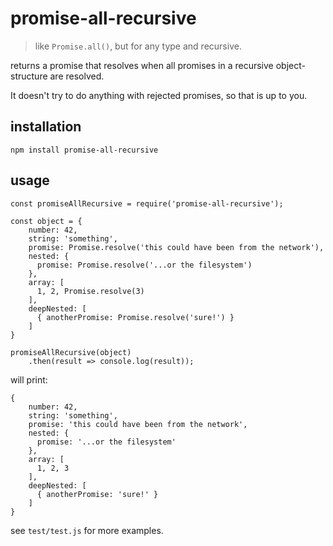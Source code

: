 # promise-all-recursive

> like `Promise.all()`, but for any type and recursive.

returns a promise that resolves when all promises in a recursive object-structure are resolved.

It doesn't try to do anything with rejected promises, so that is up to you.

## installation

    npm install promise-all-recursive

## usage

    const promiseAllRecursive = require('promise-all-recursive');

    const object = {
        number: 42,
        string: 'something',
        promise: Promise.resolve('this could have been from the network'),
        nested: {
          promise: Promise.resolve('...or the filesystem')
        },
        array: [
          1, 2, Promise.resolve(3)
        ],
        deepNested: [
          { anotherPromise: Promise.resolve('sure!') }
        ]
    }

    promiseAllRecursive(object)
        .then(result => console.log(result));

will print:

    {
        number: 42,
        string: 'something',
        promise: 'this could have been from the network',
        nested: {
          promise: '...or the filesystem'
        },
        array: [
          1, 2, 3
        ],
        deepNested: [
          { anotherPromise: 'sure!' }
        ]
    }

see `test/test.js` for more examples.
